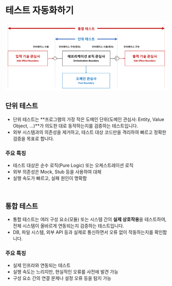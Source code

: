 # 테스트 자동화하기

![](./test_automation.png)

## 단위 테스트
- 단위 테스트는 **프로그램의 가장 작은 도메인 단위(도메인 관심사: Entity, Value Object, ...)**가 의도한 대로 동작하는지를 검증하는 테스트입니다.
- 외부 시스템과의 의존성을 제거하고, 테스트 대상 코드만을 격리하여 빠르고 정확한 검증을 목표로 합니다.

### 주요 특징
- 테스트 대상은 순수 로직(Pure Logic) 또는 오케스트레이션 로직
- 외부 의존성은 Mock, Stub 등을 사용하여 대체
- 실행 속도가 빠르고, 실패 원인이 명확함

<br/>

## 통합 테스트
- 통합 테스트는 여러 구성 요소(모듈) 또는 시스템 간의 **실제 상호작용**을 테스트하여, 전체 시스템이 올바르게 연동되는지 검증하는 테스트입니다.
- DB, 파일 시스템, 외부 API 등과 실제로 통신하면서 오류 없이 작동하는지를 확인합니다.

### 주요 특징
- 실제 인프라와 연동되는 테스트
- 실행 속도는 느리지만, 현실적인 오류를 사전에 발견 가능
- 구성 요소 간의 연결 문제나 설정 오류 등을 탐지 가능

